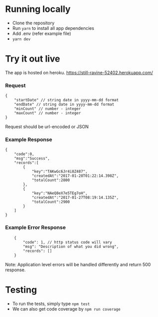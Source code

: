 # Running locally

- Clone the repository
- Run `yarn` to install all app dependencies
- Add .env (refer example file)
- `yarn dev`

# Try it out live

The app is hosted on heroku. https://still-ravine-52402.herokuapp.com/

### Request

```
{
    "startDate" // string date in yyyy-mm-dd format
    "endDate" // string date in yyyy-mm-dd format
    "minCount" // number - integer
    "maxCount" // number - integer
}
```

Request should be url-encoded or JSON

### Example Response

```
{
    "code":0,
    "msg":"Success",
    "records":[
        {
            "key":"TAKwGc6Jr4i8Z487",
            "createdAt":"2017-01-28T01:22:14.398Z",
            "totalCount":2800
        },
        {
            "key":"NAeQ8eX7e5TEg7oH",
            "createdAt":"2017-01-27T08:19:14.135Z",
            "totalCount":2900
        }
    ]
}

```

### Example Error Response

```
    {
        "code": 1, // http status code will vary
        "msg": "Description of what you did wrong",
        "records": []
    }
```

Note: Application level errors will be handled differently and return 500 response.

# Testing

- To run the tests, simply type `npm test`
- We can also get code coverage by `npm run coverage`
